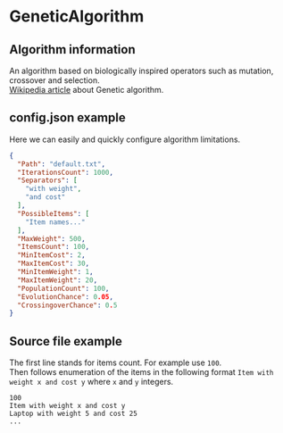 # GeneticAlgorithm
## Algorithm information

An algorithm based on biologically inspired operators such as mutation, crossover and selection.
<br /> [Wikipedia article](https://en.wikipedia.org/wiki/Genetic_algorithm) about Genetic algorithm.

## config.json example
Here we can easily and quickly configure algorithm limitations.

``` json
{
  "Path": "default.txt",
  "IterationsCount": 1000,
  "Separators": [
    "with weight",
    "and cost"
  ],
  "PossibleItems": [
    "Item names..."
  ],
  "MaxWeight": 500,
  "ItemsCount": 100,
  "MinItemCost": 2,
  "MaxItemCost": 30,
  "MinItemWeight": 1,
  "MaxItemWeight": 20,
  "PopulationCount": 100,
  "EvolutionChance": 0.05,
  "CrossingoverChance": 0.5
}
```

## Source file example
The first line stands for items count. For example use `100`.
<br />Then follows enumeration of the items in the following format `Item with weight x and cost y` where `x` and `y` integers.

```
100
Item with weight x and cost y
Laptop with weight 5 and cost 25
...
```
